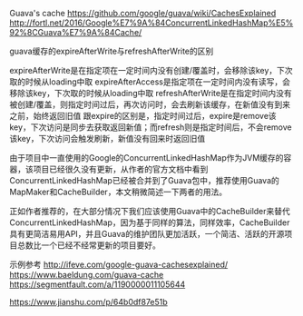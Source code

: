 Guava's cache 
https://github.com/google/guava/wiki/CachesExplained
http://fortl.net/2016/Google%E7%9A%84ConcurrentLinkedHashMap%E5%92%8CGuava%E7%9A%84Cache/



guava缓存的expireAfterWrite与refreshAfterWrite的区别

expireAfterWrite是在指定项在一定时间内没有创建/覆盖时，会移除该key，下次取的时候从loading中取
expireAfterAccess是指定项在一定时间内没有读写，会移除该key，下次取的时候从loading中取
refreshAfterWrite是在指定时间内没有被创建/覆盖，则指定时间过后，再次访问时，会去刷新该缓存，在新值没有到来之前，始终返回旧值
跟expire的区别是，指定时间过后，expire是remove该key，下次访问是同步去获取返回新值；而refresh则是指定时间后，不会remove该key，下次访问会触发刷新，新值没有回来时返回旧值



由于项目中一直使用的Google的ConcurrentLinkedHashMap作为JVM缓存的容器，该项目已经很久没有更新，从作者的官方文档中看到ConcurrentLinkedHashMap已经被合并到了Guava包中，推荐使用Guava的MapMaker和CacheBuilder，本文稍微简述一下两者的用法。

正如作者推荐的，在大部分情况下我们应该使用Guava中的CacheBuilder来替代ConcurrentLinkedHashMap，因为基于同样的算法，同样效率，CacheBuilder具有更简洁易用API，并且Guava的维护团队更加活跃，一个简洁、活跃的开源项目总数比一个已经不经常更新的项目要好。





示例参考
http://ifeve.com/google-guava-cachesexplained/
https://www.baeldung.com/guava-cache
https://segmentfault.com/a/1190000011105644

https://www.jianshu.com/p/64b0df87e51b